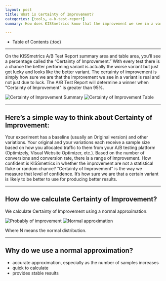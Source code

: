 ```yaml
---
layout: post
title: What is Certainty of Improvement?
categories: [tools, a-b-test-report]
summary: How does KISSmetrics know that the improvement we see in a variant is real and not just due to luck?

---
```

* Table of Contents
{:toc}
* * *

On the KISSmetrics A/B Test Report summary area and table area, you’ll see a percentage called the “Certainty of Improvement.” With every test there is a chance the better performing variant is actually the worse variant but just got lucky and looks like the better variant. The certainty of improvement is simply how sure we are that the improvement we see in a variant is real and not just due to luck. The A/B Test Report will determine a winner when "Certainty of Improvement" is greater than 95%.

![Certainty of Improvement Summary](http://kissmetrics-support-files.s3.amazonaws.com/assets/tools/a-b-test-report/certainty_summary.png)
![Certainty of Improvement Table](http://kissmetrics-support-files.s3.amazonaws.com/assets/tools/a-b-test-report/certainty_table.png)

* * *

## Here’s a simple way to think about Certainty of Improvement:

Your experiment has a baseline (usually an Original version) and other variations.
Your original and your variations each receive a sample size based on how you allocated traffic to them from your A/B testing platform (Optimizely, Visual Website Optimizer, etc.).
Based on the number of conversions and conversion rate, there is a range of improvement.
How confident is KISSmetrics in whether the improvement are not a statistical fluke or random chance?
“Certainty of Improvement” is the way we measure that level of confidence. It’s how sure we are that a certain variant is likely to be better to use for producing better results.

* * *

## How do we calculate Certainty of Improvement?

We calculate Certainty of Improvement using a normal approximation.

![Probably of improvement](http://kissmetrics-support-files.s3.amazonaws.com/assets/tools/a-b-test-report/test_calculation_1.png)
![Normal approximation](http://kissmetrics-support-files.s3.amazonaws.com/assets/tools/a-b-test-report/test_calculation_2.png)

Where N means the normal distribution.

* * *

## Why do we use a normal approximation?

- accurate approximation, especially as the number of samples increases
- quick to calculate
- provides stable results

